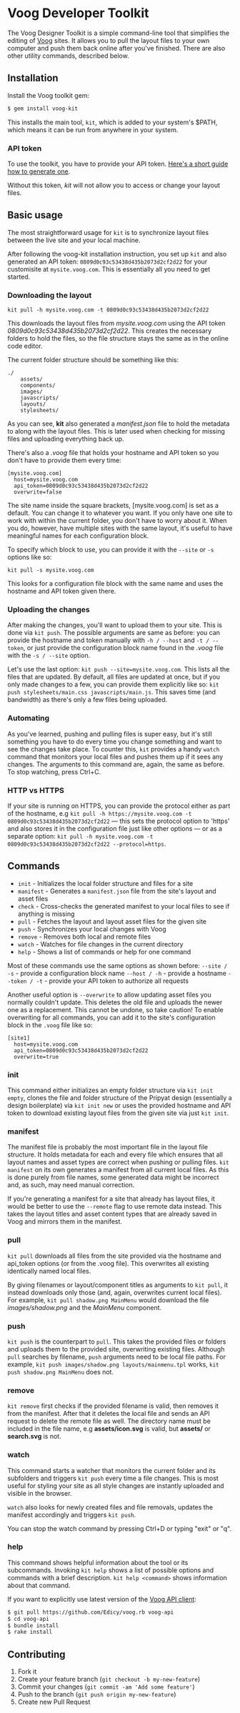 # Voog Developer Toolkit

The Voog Designer Toolkit is a simple command-line tool that simplifies the editing
of [Voog](http://www.voog.com) sites. It allows you to pull the layout files to your
own computer and push them back online after you've finished. There are also other
utility commands, described below.

## Installation

Install the Voog toolkit gem:

```bash
$ gem install voog-kit
```

This installs the main tool, `kit`, which is added to your system's $PATH, which
means it can be run from anywhere in your system.


### API token
To use the toolkit, you have to provide your API token. [Here's a short guide how to generate one](https://www.voog.com/support/guides/stats-and-maintenance/how-to-generate-an-api-token).

Without this token, *kit* will not allow you to access or change your layout files.

## Basic usage

The most straightforward usage for `kit` is to synchronize layout files between the
live site and your local machine.

After following the voog-kit installation instruction, you set up `kit` and  also generated an API token: `0809d0c93c53438d435b2073d2cf2d22` for your customisite
at `mysite.voog.com`. This is essentially all you need to get started.

### Downloading the layout

`kit pull -h mysite.voog.com -t 0809d0c93c53438d435b2073d2cf2d22` 

This downloads the layout files from *mysite.voog.com* using the API token 
*0809d0c93c53438d435b2073d2cf2d22*. This creates the necessary folders to hold the 
files, so the file structure stays the same as in the online code editor.

The current folder structure should be something like this:
```
./
    assets/
    components/
    images/
    javascripts/
    layouts/
    stylesheets/
```

As you can see, **kit** also generated a *manifest.json* file to hold the metadata to along with
the layout files. This is later used when checking for missing files and uploading everything back up.

There's also a *.voog* file that holds your hostname and API token so you don't have to provide them
every time:

```
[mysite.voog.com]
  host=mysite.voog.com
  api_token=0809d0c93c53438d435b2073d2cf2d22
  overwrite=false
```

The site name inside the square brackets, [mysite.voog.com] is set as a default.
You can change it to whatever you want. If you only have one site to work with within
the current folder, you don't have to worry about it. When you do, however, have multiple
sites with the same layout, it's useful to have meaningful names for each configuration block.

To specify which block to use, you can provide it with the `--site` or `-s` options like so:

`kit pull -s mysite.voog.com`

This looks for a configuration file block with the same name
and uses the hostname and API token given there.

### Uploading the changes

After making the changes, you'll want to upload them to your site. This is done via `kit push`.
The possible arguments are same as before: you can provide the hostname and token manually with
`-h / --host` and `-t / --token`, or just provide the configuration block name found in the *.voog* 
file with the `-s / --site` option.

Let's use the last option: `kit push --site=mysite.voog.com`. This lists all the files
that are updated. By default, all files are updated at once, but if you only made changes to a few, you
can provide them explicitly like so: `kit push stylesheets/main.css javascripts/main.js`. This saves
time (and bandwidth) as there's only a few files being uploaded.

### Automating

As you've learned, pushing and pulling files is super easy, but it's still something you
have to do every time you change something and want to see the changes take place.
To counter this, `kit` provides a handy `watch` command that monitors your local files
and pushes them up if it sees any changes. The arguments to this command are, again, the
same as before. To stop watching, press Ctrl+C.

### HTTP vs HTTPS

If your site is running on HTTPS, you can provide the protocol either as part of the hostname,
e.g `kit pull -h https://mysite.voog.com -t 0809d0c93c53438d435b2073d2cf2d22` — this sets the protocol
option to 'https' and also stores it in the configuration file just like other options — or as a separate
option: `kit pull -h mysite.voog.com -t 0809d0c93c53438d435b2073d2cf2d22 --protocol=https`.

## Commands

* `init`     - Initializes the local folder structure and files for a site
* `manifest` - Generates a `manifest.json` file from the site's layout and asset files
* `check`    - Cross-checks the generated manifest to your local files to see if anything is missing
* `pull`     - Fetches the layout and layout asset files for the given site
* `push`     - Synchronizes your local changes with Voog
* `remove`   - Removes both local and remote files
* `watch`    - Watches for file changes in the current directory
* `help`     - Shows a list of commands or help for one command

Most of these commands use the same options as shown before:
`--site / -s` - provide a configuration block name
`--host / -h` - provide a hostname
`--token / -t` - provide your API token to authorize all requests

Another useful option is `--overwrite` to allow updating asset files you normally couldn't update. This deletes the 
old file and uploads the newer one as a replacement. This cannot be undone, so take caution!
To enable overwriting for all commands, you can add it to the site's configuration block in the `.voog` file like so:

```
[site1]
  host=mysite.voog.com
  api_token=0809d0c93c53438d435b2073d2cf2d22
  overwrite=true
```

### init

This command either initializes an empty folder structure via `kit init empty`, clones the file and folder
structure of the Pripyat design (essentially a design boilerplate) via `kit init new` or uses the provided
hostname and API token to download existing layout files from the given site via just `kit init`.

### manifest

The manifest file is probably the most important file in the layout file structure. It holds metadata for each
and every file which ensures that all layout names and asset types are correct when pushing or pulling files.
`kit manifest` on its own generates a manifest from all current local files. As this is done purely from file
names, some generated data might be incorrect and, as such, may need manual correction.

If you're generating a 
manifest for a site that already has layout files, it would be better to use the `--remote` flag to use remote
data instead. This takes the layout titles and asset content types that are already saved in Voog and mirrors 
them in the manifest. 

### pull

`kit pull` downloads all files from the site provided via the hostname and api_token options (or from the .voog 
file). This overwrites all existing identically named local files.

By giving filenames or layout/component titles as arguments to `kit pull`, it instead downloads only those (and, 
again, overwrites current local files). For example, `kit pull shadow.png MainMenu` would download the file *images/shadow.png*
and the *MainMenu* component.

### push

`kit push` is the counterpart to `pull`. This takes the provided files or folders and uploads them to the provided
site, overwriting existing files. Although `pull` searches by filename, `push` arguments need to be local file paths.
For example, `kit push images/shadow.png layouts/mainmenu.tpl` works, `kit push shadow.png MainMenu` does not.

### remove
`kit remove` first checks if the provided filename is valid, then removes it from the manifest. After that it deletes 
the local file and sends an API request to delete the remote file as well. The directory name must be included in the
file name, e.g **assets/icon.svg** is valid, but **assets/** or **search.svg** is not.

### watch

This command starts a watcher that monitors the current folder and its subfolders and triggers `kit push` every time
a file changes. This is most useful for styling your site as all style changes are instantly uploaded and visible in
the browser.

`watch` also looks for newly created files and file removals, updates the manifest accordingly and triggers `kit push`. 

You can stop the watch command by pressing Ctrl+D or typing "exit" or "q".

### help

This command shows helpful information about the tool or its subcommands. Invoking `kit help` shows a list of possible
options and commands with a brief description. `kit help <command>` shows information about that command.



If you want to explicitly use latest version of the [Voog API client](https://github.com/Edicy/voog.rb):

```bash
$ git pull https://github.com/Edicy/voog.rb voog-api
$ cd voog-api
$ bundle install
$ rake install
```

## Contributing

1. Fork it
2. Create your feature branch (`git checkout -b my-new-feature`)
3. Commit your changes (`git commit -am 'Add some feature'`)
4. Push to the branch (`git push origin my-new-feature`)
5. Create new Pull Request
